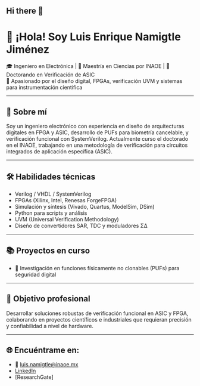 ## Hi there 👋

<!--
**Nami-L/Nami-L** is a ✨ _special_ ✨ repository because its `README.md` (this file) appears on your GitHub profile.

Here are some ideas to get you started:

- 🔭 I’m currently working on ...
- 🌱 I’m currently learning ...
- 👯 I’m looking to collaborate on ...
- 🤔 I’m looking for help with ...
- 💬 Ask me about ...
- 📫 How to reach me: ...
- 😄 Pronouns: ...
- ⚡ Fun fact: ...
-->


# 👋 ¡Hola! Soy Luis Enrique Namigtle Jiménez

🎓 Ingeniero en Electrónica | 🧠 Maestría en Ciencias por INAOE | 📍 Doctorando en Verificación de ASIC  
🔬 Apasionado por el diseño digital, FPGAs, verificación UVM y sistemas para instrumentación científica  

---

## 🚀 Sobre mí

Soy un ingeniero electrónico con experiencia en diseño de arquitecturas digitales en FPGA y ASIC, desarrollo de PUFs para biometría cancelable, y verificación funcional con SystemVerilog. Actualmente curso el doctorado en el INAOE, trabajando en una metodología de verificación para circuitos integrados de aplicación específica (ASIC).

---

## 🛠️ Habilidades técnicas

- Verilog / VHDL / SystemVerilog
- FPGAs (Xilinx, Intel, Renesas ForgeFPGA)
- Simulación y síntesis (Vivado, Quartus, ModelSim, DSim)
- Python para scripts y análisis
- UVM (Universal Verification Methodology)
- Diseño de convertidores SAR, TDC y moduladores ΣΔ

---

## 📚 Proyectos en curso

- 🔐 Investigación en funciones físicamente no clonables (PUFs) para seguridad digital

---

## 🎯 Objetivo profesional

Desarrollar soluciones robustas de verificación funcional en ASIC y FPGA, colaborando en proyectos científicos e industriales que requieran precisión y confiabilidad a nivel de hardware.

---

## 🌐 Encuéntrame en:

- 📧 luis.namigtle@inaoe.mx  
- [LinkedIn](https://www.linkedin.com/in/luisenriquenamigtle)  
- [ResearchGate]
